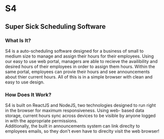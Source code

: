 # S4
## Super Sick Scheduling Software 

### What Is It? 
S4 is a auto-scheduling software designed for a business of small to medium size to manage and assign their hours for their 
employees.  Using our easy to use web portal, managers are able to recieve the availibility and desired hours of their employees 
in order to assign them hours.  Within the same portal, employees can provie their hours and see announcements about thier current 
hours.  All of this is in a simple browser with clean and easy to use design.  

### How Does It Work?
S4 is built on ReactJS and NodeJS, two technologies designed to run right in the browser for maximum responsiveness.  Using web-
based data storage, current hours sync across devices to be visible by anyone logged in with the appropriate permissions.  
Additionally, the built in announcements system can link direclty to employees emails, so they don't even have to direclty visit 
the web browser!  
